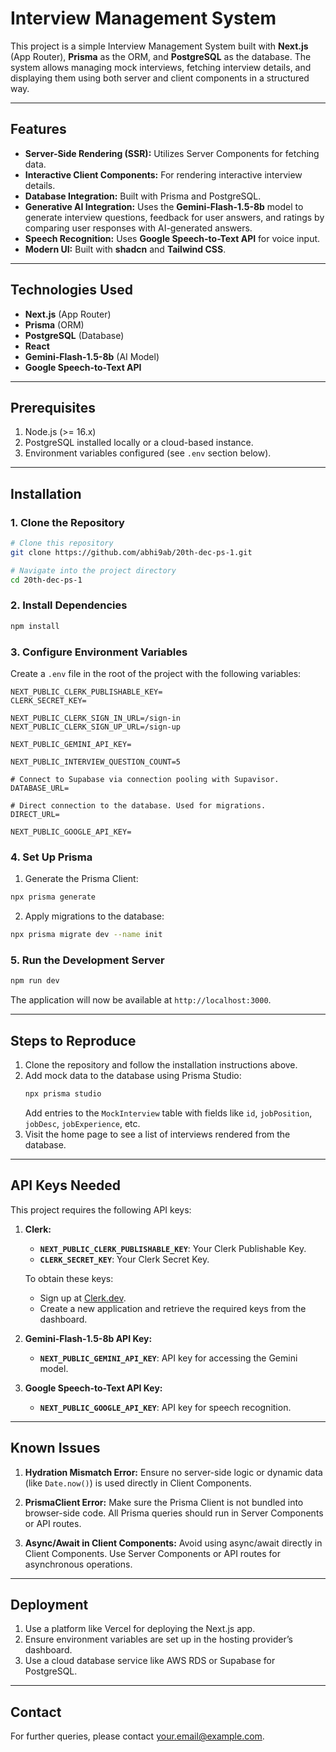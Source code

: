 # Interview Management System

This project is a simple Interview Management System built with **Next.js** (App Router), **Prisma** as the ORM, and **PostgreSQL** as the database. The system allows managing mock interviews, fetching interview details, and displaying them using both server and client components in a structured way.

---

## Features
- **Server-Side Rendering (SSR):** Utilizes Server Components for fetching data.
- **Interactive Client Components:** For rendering interactive interview details.
- **Database Integration:** Built with Prisma and PostgreSQL.
- **Generative AI Integration:** Uses the **Gemini-Flash-1.5-8b** model to generate interview questions, feedback for user answers, and ratings by comparing user responses with AI-generated answers.
- **Speech Recognition:** Uses **Google Speech-to-Text API** for voice input.
- **Modern UI:** Built with **shadcn** and **Tailwind CSS**.

---

## Technologies Used
- **Next.js** (App Router)
- **Prisma** (ORM)
- **PostgreSQL** (Database)
- **React**
- **Gemini-Flash-1.5-8b** (AI Model)
- **Google Speech-to-Text API**

---

## Prerequisites
1. Node.js (>= 16.x)
2. PostgreSQL installed locally or a cloud-based instance.
3. Environment variables configured (see `.env` section below).

---

## Installation

### 1. Clone the Repository
```bash
# Clone this repository
git clone https://github.com/abhi9ab/20th-dec-ps-1.git

# Navigate into the project directory
cd 20th-dec-ps-1
```

### 2. Install Dependencies
```bash
npm install
```

### 3. Configure Environment Variables

Create a `.env` file in the root of the project with the following variables:

```env
NEXT_PUBLIC_CLERK_PUBLISHABLE_KEY=
CLERK_SECRET_KEY=

NEXT_PUBLIC_CLERK_SIGN_IN_URL=/sign-in
NEXT_PUBLIC_CLERK_SIGN_UP_URL=/sign-up

NEXT_PUBLIC_GEMINI_API_KEY=

NEXT_PUBLIC_INTERVIEW_QUESTION_COUNT=5

# Connect to Supabase via connection pooling with Supavisor.
DATABASE_URL=

# Direct connection to the database. Used for migrations.
DIRECT_URL=
        
NEXT_PUBLIC_GOOGLE_API_KEY=
```

### 4. Set Up Prisma

1. Generate the Prisma Client:
```bash
npx prisma generate
```

2. Apply migrations to the database:
```bash
npx prisma migrate dev --name init
```

### 5. Run the Development Server
```bash
npm run dev
```

The application will now be available at `http://localhost:3000`.

---

## Steps to Reproduce

1. Clone the repository and follow the installation instructions above.
2. Add mock data to the database using Prisma Studio:
   ```bash
   npx prisma studio
   ```
   Add entries to the `MockInterview` table with fields like `id`, `jobPosition`, `jobDesc`, `jobExperience`, etc.
3. Visit the home page to see a list of interviews rendered from the database.

---

## API Keys Needed
This project requires the following API keys:

1. **Clerk:**
   - **`NEXT_PUBLIC_CLERK_PUBLISHABLE_KEY`**: Your Clerk Publishable Key.
   - **`CLERK_SECRET_KEY`**: Your Clerk Secret Key.
   
   To obtain these keys:
   - Sign up at [Clerk.dev](https://clerk.dev).
   - Create a new application and retrieve the required keys from the dashboard.

2. **Gemini-Flash-1.5-8b API Key:**
   - **`NEXT_PUBLIC_GEMINI_API_KEY`**: API key for accessing the Gemini model.

3. **Google Speech-to-Text API Key:**
   - **`NEXT_PUBLIC_GOOGLE_API_KEY`**: API key for speech recognition.

---

## Known Issues

1. **Hydration Mismatch Error:**
   Ensure no server-side logic or dynamic data (like `Date.now()`) is used directly in Client Components.

2. **PrismaClient Error:**
   Make sure the Prisma Client is not bundled into browser-side code. All Prisma queries should run in Server Components or API routes.

3. **Async/Await in Client Components:**
   Avoid using async/await directly in Client Components. Use Server Components or API routes for asynchronous operations.

---

## Deployment
1. Use a platform like Vercel for deploying the Next.js app.
2. Ensure environment variables are set up in the hosting provider’s dashboard.
3. Use a cloud database service like AWS RDS or Supabase for PostgreSQL.

---

## Contact
For further queries, please contact [your.email@example.com](mailto:abhinabdas@example.com).

